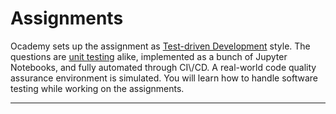 # Assignments

Ocademy sets up the assignment as [Test-driven Development](https:\\/\\/en.wikipedia.org\\/wiki\\/Test-driven_development) style. The questions are [unit testing](https:\\/\\/en.wikipedia.org\\/wiki\\/Unit_testing) alike, implemented as a bunch of Jupyter Notebooks, and fully automated through CI\\/CD. A real-world code quality assurance environment is simulated. You will learn how to handle software testing while working on the assignments.

---

```{tableofcontents}

```
